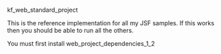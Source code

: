 kf_web_standard_project

This is the reference implementation for all my JSF samples. If this works then you should be able to run all the others.

You must first install web_project_dependencies_1_2
